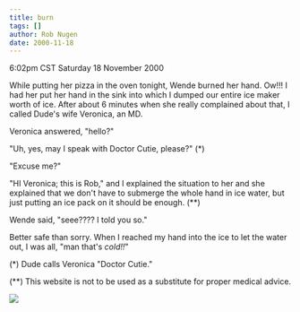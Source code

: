 ```yaml
---
title: burn
tags: []
author: Rob Nugen
date: 2000-11-18
---
```


<title>Wende burned her hand</title>
<p class=date>6:02pm CST Saturday 18 November 2000

<p>While putting her pizza in the oven tonight, Wende burned her hand.
Ow!!!  I had her put her hand in the sink into which I dumped our
entire ice maker worth of ice.  After about 6 minutes when she really
complained about that, I called Dude's wife Veronica, an MD.

<p>Veronica answered, "hello?"

<p>"Uh, yes, may I speak with Doctor Cutie, please?" (*)

<p>"Excuse me?"

<p>"HI Veronica; this is Rob," and I explained the situation to her
and she explained that we don't have to submerge the whole hand in ice
water, but just putting an ice pack on it should be enough. (**)

<p>Wende said, "seee???? I told you so."

<p>Better safe than sorry.  When I reached my hand into the ice to let
the water out, I was all, "man that's <em>cold!!</em>"

<p>(*) Dude calls Veronica "Doctor Cutie."

<p>(**) This website is not to be used as a substitute for proper
medical advice.


<p><img src='/images/rob/wL-ROB.gif'>

